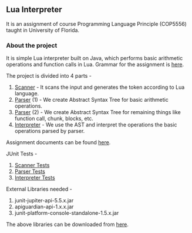 ## Lua Interpreter

It is an assignment of course Programming Language Principle (COP5556) taught in University of Florida. 


### About the project

It is simple Lua interpreter built on Java, which performs basic arithmetic operations and function calls in Lua.
Grammar for the assignment is [here](resources/grammar.txt).

The project is divided into 4 parts -
1. [Scanner](src/cop5556fa19/Scanner.java)      - It scans the input and generates the token according to Lua language.
1. [Parser](src/cop5556fa19/Parser.java) (1)   - We create Abstract Syntax Tree for basic arithmetic operations. 
1. [Parser](src/cop5556fa19/Parser.java) (2)   - We create Abstract Syntax Tree for remaining things like function call, chunk, blocks, etc.
1. [Interpreter](src/interpreter/ASTVisitorAdapter.java)  - We use the AST and interpret the operations the basic operations parsed by parser.

Assignment documents can be found [here](resources).

JUnit Tests - 
1. [Scanner Tests](src/cop5556fa19/ScannerTest.java)
1. [Parser Tests](src/cop5556fa19/ParserTest.java)
1. [Interpreter Tests](src/cop5556fa19/TestInterpreter.java)


External Libraries needed -
1. junit-jupiter-api-5.5.x.jar 
1. apiguardian-api-1.x.x.jar
1. junit-platform-console-standalone-1.5.x.jar

The above libraries can be downloaded from [here](https://drive.google.com/file/d/1lXeAvx_tw3lvYJbw743E7dkN-49dqowv/view).
